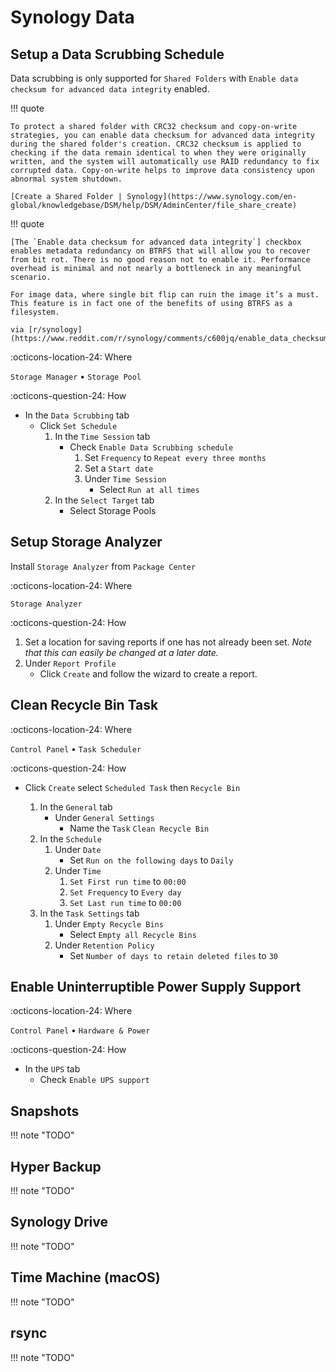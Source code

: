 # Synology Data

## Setup a Data Scrubbing Schedule

Data scrubbing is only supported for `Shared Folders` with `Enable data checksum for advanced data integrity` enabled.

!!! quote

    To protect a shared folder with CRC32 checksum and copy-on-write strategies, you can enable data checksum for advanced data integrity during the shared folder's creation. CRC32 checksum is applied to checking if the data remain identical to when they were originally written, and the system will automatically use RAID redundancy to fix corrupted data. Copy-on-write helps to improve data consistency upon abnormal system shutdown.

    [Create a Shared Folder | Synology](https://www.synology.com/en-global/knowledgebase/DSM/help/DSM/AdminCenter/file_share_create)

!!! quote

    [The `Enable data checksum for advanced data integrity`] checkbox enables metadata redundancy on BTRFS that will allow you to recover from bit rot. There is no good reason not to enable it. Performance overhead is minimal and not nearly a bottleneck in any meaningful scenario.

    For image data, where single bit flip can ruin the image it’s a must. This feature is in fact one of the benefits of using BTRFS as a filesystem.

    via [r/synology](https://www.reddit.com/r/synology/comments/c600jq/enable_data_checksum_for_advanced_data_integrity/es5b8nw/)

:octicons-location-24: Where

`Storage Manager` • `Storage Pool`

:octicons-question-24: How

- In the `Data Scrubbing` tab
    - Click `Set Schedule`
        1. In the `Time Session` tab
            - Check `Enable Data Scrubbing schedule`
                1. Set `Frequency` to `Repeat every three months`
                2. Set a `Start date`
                3. Under `Time Session`
                    - Select `Run at all times`
        2. In the `Select Target` tab
            - Select Storage Pools

## Setup Storage Analyzer

Install `Storage Analyzer` from `Package Center`

:octicons-location-24: Where

`Storage Analyzer`

:octicons-question-24: How

1. Set a location for saving reports if one has not already been set. *Note that this can easily be changed at a later date.*
2. Under `Report Profile`
    - Click `Create` and follow the wizard to create a report.

## Clean Recycle Bin Task

:octicons-location-24: Where

`Control Panel` • `Task Scheduler`

:octicons-question-24: How

- Click `Create` select `Scheduled Task` then `Recycle Bin`

    1. In the `General` tab
        - Under `General Settings`
            - Name the `Task` `Clean Recycle Bin`
    2. In the `Schedule`
        1. Under `Date`
            - Set `Run on the following days` to `Daily`
        2. Under `Time`
            1. `Set First run time` to `00:00`
            2. `Set Frequency` to `Every day`
            3. `Set Last run time` to `00:00`
    3. In the `Task Settings` tab
        1. Under `Empty Recycle Bins`
            - Select `Empty all Recycle Bins`
        2. Under `Retention Policy`
            - Set `Number of days to retain deleted files` to `30`

## Enable Uninterruptible Power Supply Support

:octicons-location-24: Where

`Control Panel` • `Hardware & Power`

:octicons-question-24: How

- In the `UPS` tab
    - Check `Enable UPS support`

## Snapshots

!!! note "TODO"

## Hyper Backup

!!! note "TODO"

## Synology Drive

!!! note "TODO"

## Time Machine (macOS)

!!! note "TODO"

## rsync

!!! note "TODO"

<!-- <https://www.wundertech.net/how-to-backup-a-linux-pc-to-a-synology-nas-using-rsync/> -->
<!-- <https://www.wundertech.net/use-ssh-keys-to-automatically-backup-a-linux-pc-to-a-synology-nas/> -->
